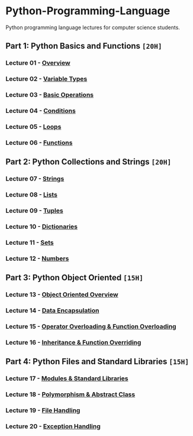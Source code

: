 # Python-Programming-Language
Python programming language lectures for computer science students.

## Part 1: Python Basics and Functions `[20H]`

### Lecture 01 - [Overview](https://github.com/cs-MohamedAyman/Python-Programming-Language/tree/master/Lecture%2001%20-%20Overview)
### Lecture 02 - [Variable Types](https://github.com/cs-MohamedAyman/Python-Programming-Language/tree/master/Lecture%2002%20-%20Variable-Types)
### Lecture 03 - [Basic Operations](https://github.com/cs-MohamedAyman/Python-Programming-Language/tree/master/Lecture%2003%20-%20Basic-Operations)
### Lecture 04 - [Conditions](https://github.com/cs-MohamedAyman/Python-Programming-Language/tree/master/Lecture%2004%20-%20Conditions)
### Lecture 05 - [Loops](https://github.com/cs-MohamedAyman/Python-Programming-Language/tree/master/Lecture%2005%20-%20Loops)
### Lecture 06 - [Functions](https://github.com/cs-MohamedAyman/Python-Programming-Language/tree/master/Lecture%2006%20-%20Functions)

## Part 2: Python Collections and Strings `[20H]`

### Lecture 07 - [Strings](https://github.com/cs-MohamedAyman/Python-Programming-Language/tree/master/Lecture%2007%20-%20Strings)
### Lecture 08 - [Lists](https://github.com/cs-MohamedAyman/Python-Programming-Language/tree/master/Lecture%2008%20-%20Lists)
### Lecture 09 - [Tuples](https://github.com/cs-MohamedAyman/Python-Programming-Language/tree/master/Lecture%2009%20-%20Tuples)
### Lecture 10 - [Dictionaries](https://github.com/cs-MohamedAyman/Python-Programming-Language/tree/master/Lecture%2010%20-%20Dictionaries)
### Lecture 11 - [Sets](https://github.com/cs-MohamedAyman/Python-Programming-Language/tree/master/Lecture%2011%20-%20Sets)
### Lecture 12 - [Numbers](https://github.com/cs-MohamedAyman/Python-Programming-Language/tree/master/Lecture%2012%20-%20Numbers)

## Part 3: Python Object Oriented `[15H]`

### Lecture 13 - [Object Oriented Overview]()
### Lecture 14 - [Data Encapsulation]()
### Lecture 15 - [Operator Overloading & Function Overloading]()
### Lecture 16 - [Inheritance & Function Overriding]()

## Part 4: Python Files and Standard Libraries `[15H]`

### Lecture 17 - [Modules & Standard Libraries]()
### Lecture 18 - [Polymorphism & Abstract Class]()
### Lecture 19 - [File Handling]()
### Lecture 20 - [Exception Handling]()
